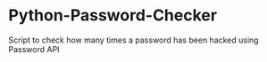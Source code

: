 # Python-Password-Checker
Script to check how many times a password has been hacked using Password API
